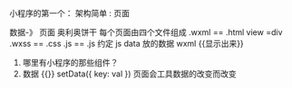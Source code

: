 小程序的第一个：
架构简单 : 页面

数据-》  页面
奥利奥饼干
每个页面由四个文件组成
.wxml == .html view =div
.wxss == .css 
.js   == .js
约定  js data 放的数据 wxml {{显示出来}}


1. 哪里有小程序的那些组件？
2. 数据
  {{}}
  setData({
      key: val
  })
  页面会工具数据的改变而改变